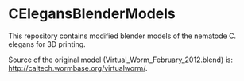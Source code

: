 # CElegansBlenderModels

This repository contains modified blender models of the nematode C. elegans for 3D printing.

Source of the original model (Virtual_Worm_February_2012.blend) is: http://caltech.wormbase.org/virtualworm/.
